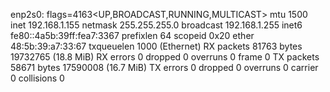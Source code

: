 enp2s0: flags=4163<UP,BROADCAST,RUNNING,MULTICAST>  mtu 1500
        inet 192.168.1.155  netmask 255.255.255.0  broadcast 192.168.1.255
        inet6 fe80::4a5b:39ff:fea7:3367  prefixlen 64  scopeid 0x20<link>
        ether 48:5b:39:a7:33:67  txqueuelen 1000  (Ethernet)
        RX packets 81763  bytes 19732765 (18.8 MiB)
        RX errors 0  dropped 0  overruns 0  frame 0
        TX packets 58671  bytes 17590008 (16.7 MiB)
        TX errors 0  dropped 0 overruns 0  carrier 0  collisions 0
